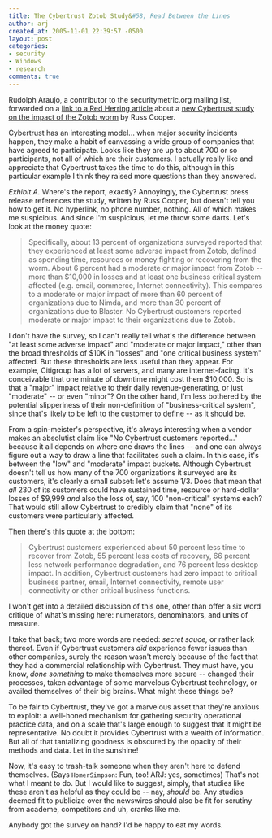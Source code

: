 ```yaml
---
title: The Cybertrust Zotob Study&#58; Read Between the Lines
author: arj
created_at: 2005-11-01 22:39:57 -0500
layout: post
categories: 
- security
- Windows
- research
comments: true
---
```


Rudolph Araujo, a contributor to the securitymetric.org mailing list, forwarded on a [link to a Red Herring article](http://www.redherring.com/article.aspx?a=14206) about a [new Cybertrust study on the impact of the Zotob worm](http://cybertrust.com/pr_events/2005/20051026.shtml) by Russ Cooper.

Cybertrust has an interesting model... when major security incidents happen, they make a habit of canvassing a wide group of companies that have agreed to participate. Looks like they are up to about 700 or so participants, not all of which are their customers. I actually really like and appreciate that Cybertrust takes the time to do this, although in this particular example I think they raised more questions than they answered.

<!--more-->

_Exhibit A._ Where's the report, exactly? Annoyingly, the Cybertrust press release references the study, written by Russ Cooper, but doesn't tell you how to get it. No hyperlink, no phone number, nothing. All of which makes me suspicious. And since I'm suspicious, let me throw some darts. Let's look at the money quote:

> Specifically, about 13 percent of organizations surveyed reported that they experienced at least some adverse impact from Zotob, defined as spending time, resources or money fighting or recovering from the worm. About 6 percent had a moderate or major impact from Zotob -- more than $10,000 in losses and at least one business critical system affected (e.g. email, commerce, Internet connectivity). This compares to a moderate or major impact of more than 60 percent of organizations due to Nimda, and more than 30 percent of organizations due to Blaster. No Cybertrust customers reported moderate or major impact to their organizations due to Zotob.

I don't have the survey, so I can't really tell what's the difference between "at least some adverse impact" and "moderate or major impact," other than the broad thresholds of $10K in "losses" and "one critical business system" affected. But these thresholds are less useful than they appear. For example, Citigroup has a lot of servers, and many are internet-facing. It's conceivable that one minute of downtime might cost them $10,000. So is that a "major" impact relative to their daily revenue-generating, or just "moderate" -- or even "minor"? On the other hand, I'm less bothered by the potential slipperiness of their non-definition of "business-critical system", since that's likely to be left to the customer to define -- as it should be.

From a spin-meister's perspective, it's always interesting when a vendor makes an absolutist claim like "No Cybertrust customers reported..." because it all depends on where one draws the lines -- and one can always figure out a way to draw a line that facilitates such a claim. In this case, it's between the "low" and "moderate" impact buckets. Although Cybertrust doesn't tell us how many of the 700 organizations it surveyed are its customers, it's clearly a small subset: let's assume 1/3. Does that mean that _all_ 230 of its customers could have sustained time, resource or hard-dollar losses of $9,999 _and_ also the loss of, say, 100 "non-critical" systems each? That would still allow Cybertrust to credibly claim that "none" of its customers were particularly affected.

Then there's this quote at the bottom:

> Cybertrust customers experienced about 50 percent less time to recover from Zotob, 55 percent less costs of recovery, 66 percent less network performance degradation, and 76 percent less desktop impact. In addition, Cybertrust customers had zero impact to critical business partner, email, Internet connectivity, remote user connectivity or other critical business functions.

I won't get into a detailed discussion of this one, other than offer a six word critique of what's missing here: numerators, denominators, and units of measure. 

I take that back; two more words are needed: _secret sauce,_ or rather lack thereof. Even if Cybertrust customers _did_ experience fewer issues than other companies, surely the reason wasn't merely because of the fact that they had a commercial relationship with Cybertrust. They must have, you know, _done something_ to make themselves more secure -- changed their processes, taken advantage of some marvelous Cybertrust technology, or availed themselves of their big brains. What might these things be?

To be fair to Cybertrust, they've got a marvelous asset that they're anxious to exploit: a well-honed mechanism for gathering security operational practice data, and on a scale that's large enough to suggest that it might be representative. No doubt it provides Cybertrust with a wealth of information. But all of that tantalizing goodness is obscured by the opacity of their methods and data. Let in the sunshine!

Now, it's easy to trash-talk someone when they aren't here to defend themselves. (Says `HomerSimpson`: Fun, too! ARJ: yes, sometimes) That's not what I meant to do. But I would like to suggest, simply, that studies like these aren't as helpful as they could be -- nay, _should_ be. Any studies deemed fit to publicize over the newswires should also be fit for scrutiny from academe, competitors and uh, cranks like me.

Anybody got the survey on hand? I'd be happy to eat my words.
